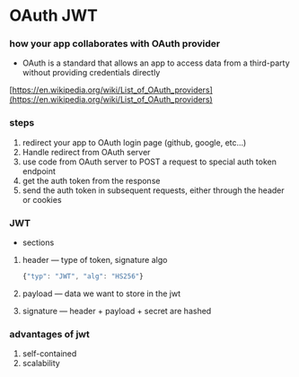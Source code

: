 # OAuth JWT

### how your app collaborates with OAuth provider

- OAuth is a standard that allows an app to access data from a third-party without providing credentials directly

[https://en.wikipedia.org/wiki/List_of_OAuth_providers](https://en.wikipedia.org/wiki/List_of_OAuth_providers)

### steps

1. redirect your app to OAuth login page (github, google, etc...)
2. Handle redirect from OAuth server
3. use code from OAuth server to POST a request to special auth token endpoint
4. get the auth token from the response
5. send the auth token in subsequent requests, either through the header or cookies

### JWT

- sections
1. header — type of token, signature algo

    ```jsx
    {"typ": "JWT", "alg": "HS256"}
    ```

2. payload —  data we want to store in the jwt
3. signature — header + payload + secret are hashed

### advantages of jwt

1. self-contained
2. scalability